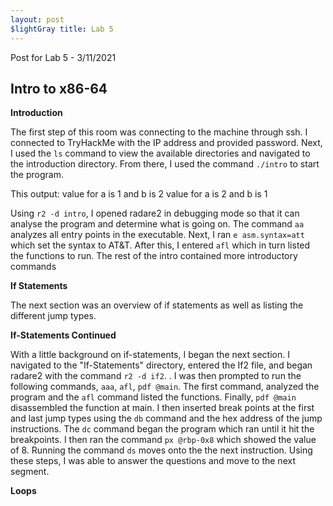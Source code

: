 ```yaml
---
layout: post 
$lightGray title: Lab 5
---
```


Post for Lab 5 - 3/11/2021


## **Intro to x86-64**

**Introduction**

The first step of this room was connecting to the machine through ssh. I connected to TryHackMe with the IP address and provided password. Next, I used the `ls` command to view the available directories and navigated to the introduction directory. From there, I used the command `./intro` to start the program. 

This output: value for a is 1 and b is 2
             value for a is 2 and b is 1
             
Using `r2 -d intro`, I opened radare2 in debugging mode so that it can analyse the program and determine what is going on. The command `aa` analyzes all entry points in the executable. Next, I ran `e asm.syntax=att` which set the syntax to AT&T. After this, I entered `afl` which in turn listed the functions to run. The rest of the intro contained more introductory commands 

**If Statements**

The next section was an overview of if statements as well as listing the different jump types. 

**If-Statements Continued**

With a little background on if-statements, I began the next section. I navigated to the "If-Statements" directory, entered the If2 file, and began radare2 with the command `r2 -d if2`. . I was then prompted to run the following commands, `aaa`, `afl`, `pdf @main`. The first command, analyzed the program and the `afl` command listed the functions. Finally, `pdf @main` disassembled the function at main. I then inserted break points at the first and last jump types using the `db` command and the hex address of the jump instructions. The `dc` command began the program which ran until it hit the breakpoints. I then ran the command `px @rbp-0x8` which showed the value of 8. Running the command `ds` moves onto the the next instruction. Using these steps, I was able to answer the questions and move to the next segment. 

**Loops**
